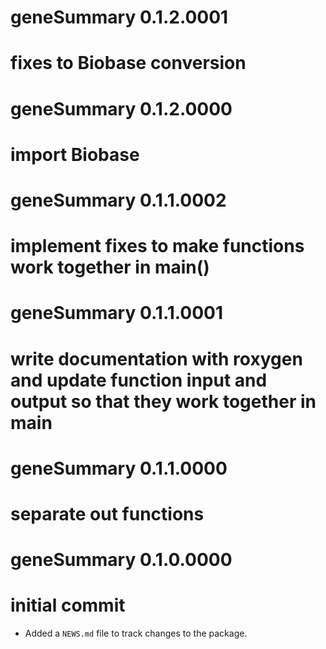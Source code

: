 # geneSummary 0.1.2.0001
# fixes to Biobase conversion

# geneSummary 0.1.2.0000
# import Biobase

# geneSummary 0.1.1.0002
# implement fixes to make functions work together in main()

# geneSummary 0.1.1.0001
# write documentation with roxygen and update function input and output so that they work together in main

# geneSummary 0.1.1.0000
# separate out functions

# geneSummary 0.1.0.0000
# initial commit

* Added a `NEWS.md` file to track changes to the package.

